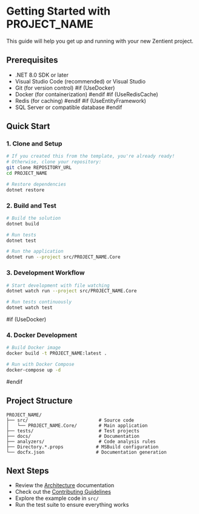 # Getting Started with PROJECT_NAME

This guide will help you get up and running with your new Zentient project.

## Prerequisites

- .NET 8.0 SDK or later
- Visual Studio Code (recommended) or Visual Studio
- Git (for version control)
#if (UseDocker)
- Docker (for containerization)
#endif
#if (UseRedisCache)
- Redis (for caching)
#endif
#if (UseEntityFramework)
- SQL Server or compatible database
#endif

## Quick Start

### 1. Clone and Setup

```bash
# If you created this from the template, you're already ready!
# Otherwise, clone your repository:
git clone REPOSITORY_URL
cd PROJECT_NAME

# Restore dependencies
dotnet restore
```

### 2. Build and Test

```bash
# Build the solution
dotnet build

# Run tests
dotnet test

# Run the application
dotnet run --project src/PROJECT_NAME.Core
```

### 3. Development Workflow

```bash
# Start development with file watching
dotnet watch run --project src/PROJECT_NAME.Core

# Run tests continuously
dotnet watch test
```

#if (UseDocker)
### 4. Docker Development

```bash
# Build Docker image
docker build -t PROJECT_NAME:latest .

# Run with Docker Compose
docker-compose up -d
```
#endif

## Project Structure

```
PROJECT_NAME/
├── src/                          # Source code
│   └── PROJECT_NAME.Core/        # Main application
├── tests/                        # Test projects
├── docs/                         # Documentation
├── analyzers/                    # Code analysis rules
├── Directory.*.props            # MSBuild configuration
└── docfx.json                   # Documentation generation
```

## Next Steps

- Review the [Architecture](architecture.md) documentation
- Check out the [Contributing Guidelines](../CONTRIBUTING.md)
- Explore the example code in `src/`
- Run the test suite to ensure everything works
